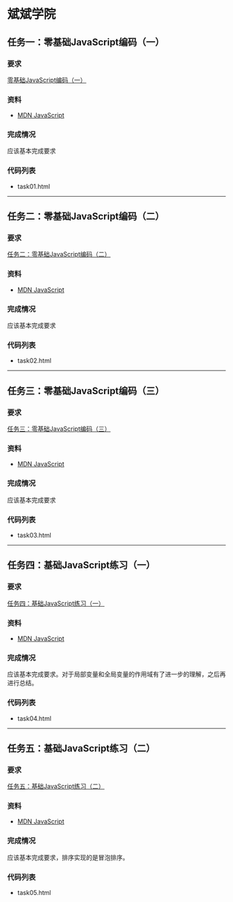 # 斌斌学院

## 任务一：零基础JavaScript编码（一）

### 要求

[零基础JavaScript编码（一）](http://ife.baidu.com/course/detail/id/93)

### 资料

- [MDN JavaScript](https://developer.mozilla.org/zh-CN/docs/Web/JavaScript)

### 完成情况

应该基本完成要求

### 代码列表

* task01.html


---

## 任务二：零基础JavaScript编码（二）

### 要求

[任务二：零基础JavaScript编码（二）](http://ife.baidu.com/course/detail/id/91)

### 资料

* [MDN JavaScript](https://developer.mozilla.org/zh-CN/docs/Web/JavaScript)

### 完成情况

应该基本完成要求

### 代码列表

- task02.html

---

## 任务三：零基础JavaScript编码（三）

### 要求

[任务三：零基础JavaScript编码（三）](http://ife.baidu.com/course/detail/id/98)

### 资料

- [MDN JavaScript](https://developer.mozilla.org/zh-CN/docs/Web/JavaScript)

### 完成情况

应该基本完成要求

### 代码列表

- task03.html

---

## 任务四：基础JavaScript练习（一）

### 要求

[任务四：基础JavaScript练习（一）](http://ife.baidu.com/course/detail/id/103)

### 资料

- [MDN JavaScript](https://developer.mozilla.org/zh-CN/docs/Web/JavaScript)

### 完成情况

应该基本完成要求。对于局部变量和全局变量的作用域有了进一步的理解，之后再进行总结。

### 代码列表

- task04.html

---

## 任务五：基础JavaScript练习（二）

### 要求

[任务五：基础JavaScript练习（二）](http://ife.baidu.com/course/detail/id/105)

### 资料

- [MDN JavaScript](https://developer.mozilla.org/zh-CN/docs/Web/JavaScript)

### 完成情况

应该基本完成要求，排序实现的是冒泡排序。

### 代码列表

* task05.html